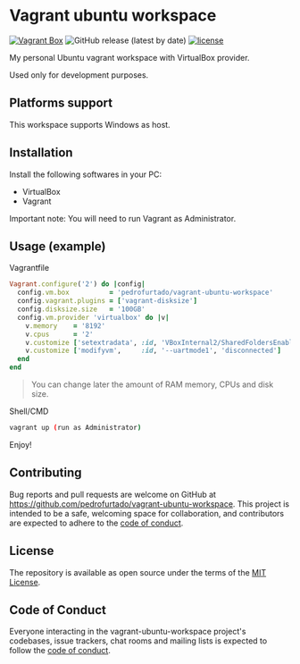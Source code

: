 # Vagrant ubuntu workspace

[![Vagrant Box](https://github.com/pedrofurtado/vagrant-ubuntu-workspace/actions/workflows/vagrant.yml/badge.svg)](https://github.com/pedrofurtado/vagrant-ubuntu-workspace/actions/workflows/vagrant.yml)
![GitHub release (latest by date)](https://img.shields.io/github/v/release/pedrofurtado/vagrant-ubuntu-workspace)
[![license](https://img.shields.io/github/license/pedrofurtado/vagrant-ubuntu-workspace.svg)]()

My personal Ubuntu vagrant workspace with VirtualBox provider.

Used only for development purposes.

## Platforms support

This workspace supports Windows as host.

## Installation

Install the following softwares in your PC:

- VirtualBox
- Vagrant

Important note: You will need to run Vagrant as Administrator.

## Usage (example)

Vagrantfile

```ruby
Vagrant.configure('2') do |config|
  config.vm.box          = 'pedrofurtado/vagrant-ubuntu-workspace'
  config.vagrant.plugins = ['vagrant-disksize']
  config.disksize.size   = '100GB'
  config.vm.provider 'virtualbox' do |v|
    v.memory    = '8192'
    v.cpus      = '2'
    v.customize ['setextradata', :id, 'VBoxInternal2/SharedFoldersEnableSymlinksCreate/v-root', '1']
    v.customize ['modifyvm',     :id, '--uartmode1', 'disconnected']
  end
end
```

> You can change later the amount of RAM memory, CPUs and disk size.

Shell/CMD

```bash
vagrant up (run as Administrator)
```

Enjoy!

## Contributing

Bug reports and pull requests are welcome on GitHub at https://github.com/pedrofurtado/vagrant-ubuntu-workspace. This project is intended to be a safe, welcoming space for collaboration, and contributors are expected to adhere to the [code of conduct](https://github.com/pedrofurtado/vagrant-ubuntu-workspace/blob/master/CODE_OF_CONDUCT.md).

## License

The repository is available as open source under the terms of the [MIT License](https://opensource.org/licenses/MIT).

## Code of Conduct

Everyone interacting in the vagrant-ubuntu-workspace project's codebases, issue trackers, chat rooms and mailing lists is expected to follow the [code of conduct](https://github.com/pedrofurtado/vagrant-ubuntu-workspace/blob/master/CODE_OF_CONDUCT.md).
